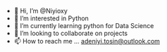 - 👋 Hi, I’m @Niyioxy
- 👀 I’m interested in Python
- 🌱 I’m currently learning python for Data Science
- 💞️ I’m looking to collaborate on projects
- 📫 How to reach me ... adeniyi.tosin@outlook.com

<!---
Niyioxy/Niyioxy is a ✨ special ✨ repository because its `README.md` (this file) appears on your GitHub profile.
You can click the Preview link to take a look at your changes.
--->
